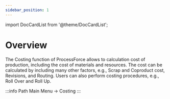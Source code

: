 ```yaml
---
sidebar_position: 1
---
```


import DocCardList from '@theme/DocCardList';

# Overview

The Costing function of ProcessForce allows to calculation cost of production, including the cost of materials and resources. The cost can be calculated by including many other factors, e.g., Scrap and Coproduct cost, Revisions, and Routing. Users can also perform costing procedures, e.g., Roll Over and Roll Up.

:::info Path
    Main Menu → Costing
:::

<DocCardList />
